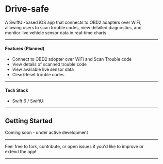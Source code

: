 # Drive-safe
A SwiftUI-based iOS app that connects to OBD2 adapters over WiFi, allowing users to scan trouble codes, view detailed diagnostics, and monitor live vehicle sensor data in real-time charts.

---

#### Features (Planned)

* Connect to OBD2 adopter over WiFi and Scan Trouble code
* View details of scanned trouble code
* View available live sensor data
* Clear/Reset trouble codes

---

#### Tech Stack

* Swift 6 / SwiftUI

---

## Getting Started
Coming soon - under active development


---

Feel free to fork, contribute, or open issues if you'd like to improve or extend the app!

---

